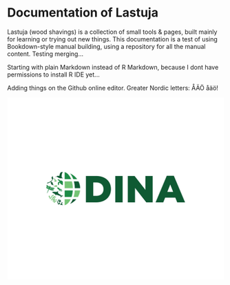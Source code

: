 
# Documentation of Lastuja

Lastuja (wood shavings) is a collection of small tools & pages, built mainly for learning or trying out new things. This documentation is a test of using Bookdown-style manual building, using a repository for all the manual content. Testing merging...

Starting with plain Markdown instead of R Markdown, because I dont have permissions to install R IDE yet...

Adding things on the Github online editor. Greater Nordic letters: ÅÄÖ åäö!

![logo](https://github.com/DINA-Web/dina_logo/blob/master/Dina%20final%20logo%20horizontal.jpg)
